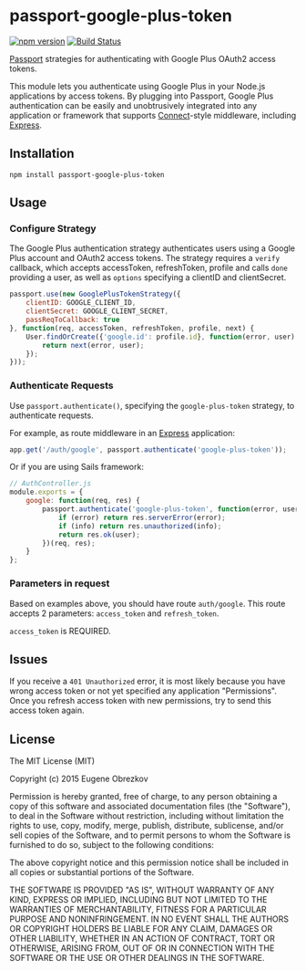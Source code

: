 # passport-google-plus-token

[![npm version](https://badge.fury.io/js/passport-google-plus-token.svg)](http://badge.fury.io/js/passport-google-plus-token) [![Build Status](https://travis-ci.org/ghaiklor/passport-google-plus-token.svg?branch=master)](https://travis-ci.org/ghaiklor/passport-google-plus-token)

[Passport](http://passportjs.org/) strategies for authenticating with Google Plus OAuth2 access tokens.

This module lets you authenticate using Google Plus in your Node.js applications by access tokens.
By plugging into Passport, Google Plus authentication can be easily and unobtrusively integrated into any application or framework that supports [Connect](http://www.senchalabs.org/connect/)-style middleware, including [Express](http://expressjs.com/).

## Installation

```shell
npm install passport-google-plus-token
```

## Usage

### Configure Strategy

The Google Plus authentication strategy authenticates users using a Google Plus account and OAuth2 access tokens.
The strategy requires a `verify` callback, which accepts accessToken, refreshToken, profile and calls `done` providing a user, as well as `options` specifying a clientID and clientSecret.

```javascript
passport.use(new GooglePlusTokenStrategy({
    clientID: GOOGLE_CLIENT_ID,
    clientSecret: GOOGLE_CLIENT_SECRET,
    passReqToCallback: true
}, function(req, accessToken, refreshToken, profile, next) {
    User.findOrCreate({'google.id': profile.id}, function(error, user) {
        return next(error, user);
    });
}));
```

### Authenticate Requests

Use `passport.authenticate()`, specifying the `google-plus-token` strategy, to authenticate requests.

For example, as route middleware in an [Express](http://expressjs.com/) application:

```javascript
app.get('/auth/google', passport.authenticate('google-plus-token'));
```

Or if you are using Sails framework:

```javascript
// AuthController.js
module.exports = {
    google: function(req, res) {
        passport.authenticate('google-plus-token', function(error, user, info) {
            if (error) return res.serverError(error);
            if (info) return res.unauthorized(info);
            return res.ok(user);
        })(req, res);
    }
};
```

### Parameters in request

Based on examples above, you should have route `auth/google`.
This route accepts 2 parameters: `access_token` and `refresh_token`.

`access_token` is REQUIRED.

## Issues

If you receive a `401 Unauthorized` error, it is most likely because you have wrong access token or not yet specified any application "Permissions".
Once you refresh access token with new permissions, try to send this access token again.

## License

The MIT License (MIT)

Copyright (c) 2015 Eugene Obrezkov

Permission is hereby granted, free of charge, to any person obtaining a copy
of this software and associated documentation files (the "Software"), to deal
in the Software without restriction, including without limitation the rights
to use, copy, modify, merge, publish, distribute, sublicense, and/or sell
copies of the Software, and to permit persons to whom the Software is
furnished to do so, subject to the following conditions:

The above copyright notice and this permission notice shall be included in all
copies or substantial portions of the Software.

THE SOFTWARE IS PROVIDED "AS IS", WITHOUT WARRANTY OF ANY KIND, EXPRESS OR
IMPLIED, INCLUDING BUT NOT LIMITED TO THE WARRANTIES OF MERCHANTABILITY,
FITNESS FOR A PARTICULAR PURPOSE AND NONINFRINGEMENT. IN NO EVENT SHALL THE
AUTHORS OR COPYRIGHT HOLDERS BE LIABLE FOR ANY CLAIM, DAMAGES OR OTHER
LIABILITY, WHETHER IN AN ACTION OF CONTRACT, TORT OR OTHERWISE, ARISING FROM,
OUT OF OR IN CONNECTION WITH THE SOFTWARE OR THE USE OR OTHER DEALINGS IN THE
SOFTWARE.
